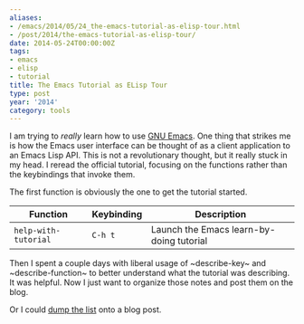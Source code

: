 ```yaml
---
aliases:
- /emacs/2014/05/24_the-emacs-tutorial-as-elisp-tour.html
- /post/2014/the-emacs-tutorial-as-elisp-tour/
date: 2014-05-24T00:00:00Z
tags:
- emacs
- elisp
- tutorial
title: The Emacs Tutorial as ELisp Tour
type: post
year: '2014'
category: tools
---
```

[GNU Emacs]: https://www.gnu.org/software/emacs
I am trying to *really* learn how to use [GNU Emacs][]. One thing that
strikes me is how the Emacs user interface can be thought of as a
client application to an Emacs Lisp API. This is not a revolutionary
thought, but it really stuck in my head. I reread the official
tutorial, focusing on the functions rather than the keybindings that
invoke them.
<!--more-->

The first function is obviously the one to get the tutorial started.

 Function             | Keybinding | Description                              
----------------------|------------|-----------------------------------------
 `help-with-tutorial` | `C-h t`    | Launch the Emacs learn-by-doing tutorial 

Then I spent a couple days with liberal usage of ~describe-key~ and
~describe-function~ to better understand what the tutorial was
describing. It was helpful. Now I just want to organize those notes
and post them on the blog.

[dump the list]: /post/2014/elisp-functions-described-in-the-emacs-tutorial/

Or I could [dump the list][] onto a blog post.
